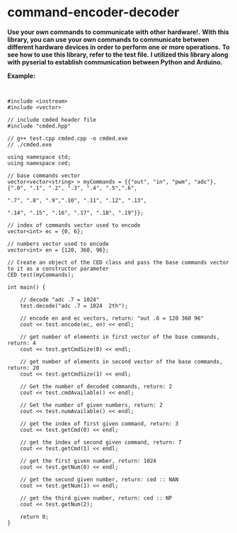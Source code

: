 # command-encoder-decoder

**Use your own commands to communicate with other hardware!.**
**With this library, you can use your own commands to communicate between different hardware devices in order to perform one or more operations.**
**To see how to use this library, refer to the test file.**
**I utilized this library along with pyserial to establish communication between Python and Arduino.**

__Example:__


~~~


#include <iostream> 
#include <vector> 

// include cmded header file
#include "cmded.hpp"

// g++ test.cpp cmded.cpp -o cmded.exe
// ./cmded.exe

using namespace std; 
using namespace ced; 

// base commands vector
vector<vector<string> > myCommands = {{"out", "in", "pwm", "adc"}, {".0", ".1", ".2", ".3", ".4", ".5",".6",
																  ".7", ".8", ".9",".10", ".11", ".12", ".13",
																  ".14", ".15", ".16", ".17", ".18", ".19"}};

// index of commands vector used to encode
vector<int> ec = {0, 6};

// numbers vector used to encode
vector<int> en = {120, 360, 96};

// Create an object of the CED class and pass the base commands vector to it as a constructor parameter
CED test(myCommands);

int main() {

	// decode "adc .7 = 1024"
	test.decode("adc .7 = 1024  2th");

	// encode en and ec vectors, return: "out .6 = 120 360 96"
	cout << test.encode(ec, en) << endl;

	// get number of elements in first vector of the base commands, return: 4
	cout << test.getCmdSize(0) << endl;

	// get number of elements in second vector of the base commands, return: 20
	cout << test.getCmdSize(1) << endl;

	// Get the number of decoded commands, return: 2
	cout << test.cmdAvailable() << endl;

	// Get the number of given numbers, return: 2
	cout << test.numAvailable() << endl;
	
	// get the index of first given command, return: 3 
    cout << test.getCmd(0) << endl;

	// get the index of second given command, return: 7 
	cout << test.getCmd(1) << endl;

	// get the first given number, return: 1024 
	cout << test.getNum(0) << endl;

	// get the second given number, return: ced :: NAN
	cout << test.getNum(1) << endl;

	// get the third given number, return: ced :: NP
	cout << test.getNum(2);

    return 0;
}

